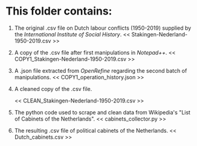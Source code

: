 # This folder contains:

  1. The original .csv file on Dutch labour conflicts (1950-2019) supplied by the _International Institute of Social History_.
      << Stakingen-Nederland-1950-2019.csv >>

  2. A copy of the .csv file after first manipulations in _Notepad++_.
      << COPY1_Stakingen-Nederland-1950-2019.csv >>

  3. A .json file extracted from _OpenRefine_ regarding the second batch of manipulations.
      << COPY1_operation_history.json >>

  4. A cleaned copy of the .csv file.
     
      << CLEAN_Stakingen-Nederland-1950-2019.csv >>

  6. The python code used to scrape and clean data from Wikipedia's "List of Cabinets of the Netherlands".
      << cabinets_collector.py >>

  7. The resulting .csv file of political cabinets of the Netherlands.
      << Dutch_cabinets.csv >>
